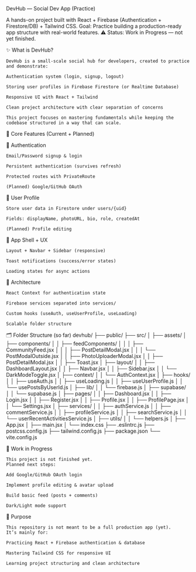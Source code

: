DevHub — Social Dev App (Practice)

A hands-on project built with React + Firebase (Authentication + Firestore/DB) + Tailwind CSS.
Goal: Practice building a production-ready app structure with real-world features.
⚠️ Status: Work in Progress — not yet finished.

✨ What is DevHub?
  
    DevHub is a small-scale social hub for developers, created to practice and demonstrate:
    
    Authentication system (login, signup, logout)
    
    Storing user profiles in Firebase Firestore (or Realtime Database)
    
    Responsive UI with React + Tailwind
    
    Clean project architecture with clear separation of concerns
    
    This project focuses on mastering fundamentals while keeping the codebase structured in a way that can scale.
    
  🧩 Core Features (Current + Planned)

🔐 Authentication

    Email/Password signup & login
    
    Persistent authentication (survives refresh)
    
    Protected routes with PrivateRoute
    
    (Planned) Google/GitHub OAuth

👤 User Profile

    Store user data in Firestore under users/{uid}
    
    Fields: displayName, photoURL, bio, role, createdAt
    
    (Planned) Profile editing

🧱 App Shell + UX

    Layout + Navbar + Sidebar (responsive)
    
    Toast notifications (success/error states)
    
    Loading states for async actions

🧰 Architecture

    React Context for authentication state
    
    Firebase services separated into services/
    
    Custom hooks (useAuth, useUserProfile, useLoading)
    
    Scalable folder structure

🗂 Folder Structure (so far)
    devhub/
    ├── public/
    ├── src/
    │   ├── assets/
    │   ├── components/
    │   │   ├── feedComponents/
    │   │   │   ├── CommunityFeed.jsx
    │   │   │   ├── PostDetailModal.jsx
    │   │   │   └── PostModalOutside.jsx
    │   │   ├── PhotoUploaderModal.jsx
    │   │   ├── PostDetailModal.jsx
    │   │   ├── Toast.jsx
    │   ├── layout/
    │   │   ├── DashboardLayout.jsx
    │   │   ├── Navbar.jsx
    │   │   ├── Sidebar.jsx
    │   │   └── DarkModeToggle.jsx
    │   ├── context/
    │   │   └── AuthContext.jsx
    │   ├── hooks/
    │   │   ├── useAuth.js
    │   │   ├── useLoading.js
    │   │   ├── useUserProfile.js
    │   │   └── usePostsByUserId.js
    │   ├── lib/
    │   │   └── firebase.js
    │   ├── supabase/
    │   │   └── supabase.js
    │   ├── pages/
    │   │   ├── Dashboard.jsx
    │   │   ├── Login.jsx
    │   │   ├── Register.jsx
    │   │   ├── Profile.jsx
    │   │   ├── ProfilePage.jsx
    │   │   └── Settings.jsx
    │   ├── services/
    │   │   ├── authService.js
    │   │   ├── commentService.js
    │   │   ├── profileService.js
    │   │   ├── searchService.js
    │   │   └── userRecentActivitiesService.js
    │   ├── utils/
    │   │   └── helpers.js
    │   ├── App.jsx
    │   ├── main.jsx
    │   └── index.css
    ├── .eslintrc.js
    ├── postcss.config.js
    ├── tailwind.config.js
    ├── package.json
    └── vite.config.js

🚧 Work in Progress

    This project is not finished yet.
    Planned next steps:
    
    Add Google/GitHub OAuth login
    
    Implement profile editing & avatar upload
    
    Build basic feed (posts + comments)
    
    Dark/Light mode support

🎯 Purpose

    This repository is not meant to be a full production app (yet).
    It’s mainly for:
    
    Practicing React + Firebase authentication & database
    
    Mastering Tailwind CSS for responsive UI
    
    Learning project structuring and clean architecture
